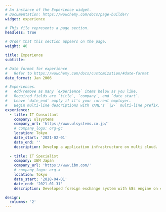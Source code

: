 ```yaml
---
# An instance of the Experience widget.
# Documentation: https://wowchemy.com/docs/page-builder/
widget: experience

# This file represents a page section.
headless: true

# Order that this section appears on the page.
weight: 40

title: Experience
subtitle:

# Date format for experience
#   Refer to https://wowchemy.com/docs/customization/#date-format
date_format: Jan 2006

# Experiences.
#   Add/remove as many `experience` items below as you like.
#   Required fields are `title`, `company`, and `date_start`.
#   Leave `date_end` empty if it's your current employer.
#   Begin multi-line descriptions with YAML's `|2-` multi-line prefix.
experience:
  - title: IT Consultant
    company: ulsystems
    company_url: 'https://www.ulsystems.co.jp/'
    # company_logo: org-gc
    location: Tokyo
    date_start: '2021-02-01'
    date_end: ''
    description: Develop a application infrastructure on multi cloud.
        
  - title: IT Specialist
    company: IBM Japan
    company_url: 'https://www.ibm.com/'
    # company_logo: org-x
    location: Tokyo
    date_start: '2018-04-01'
    date_end: '2021-01-31'
    description: Developed foreign exchange system with k8s engine on cloud.

design:
  columns: '2'
---
```

